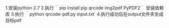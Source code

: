 1.安装python 2.7
2.执行 ｀pip install pip qrcode img2pdf PyPDF2｀ 安装依赖库
3.执行 ｀python qrcode-pdf.py input.txt`
4.执行成功后在output文件夹生成目标pdf
